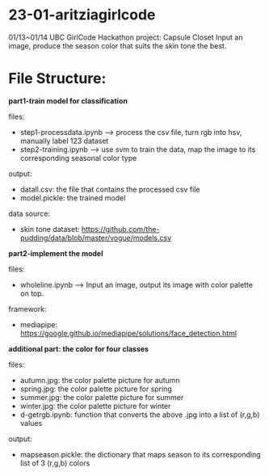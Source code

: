# 23-01-aritziagirlcode

01/13~01/14 UBC GirlCode Hackathon project: Capsule Closet
Input an image, produce the season color that suits the skin tone the best.

# File Structure:

**part1-train model for classification**

files: 
 - step1-processdata.ipynb
 --> process the csv file, turn rgb into hsv, manually label 123 dataset
 - step2-training.ipynb
 --> use svm to train the data, map the image to its corresponding seasonal color type 

output: 
 - datall.csv: the file that contains the processed csv file
 - model.pickle: the trained model

data source: 
 - skin tone dataset: https://github.com/the-pudding/data/blob/master/vogue/models.csv

**part2-implement the model**

files:
 - wholeline.ipynb
 --> Input an image, output its image with color palette on top.

framework:
 - mediapipe: https://google.github.io/mediapipe/solutions/face_detection.html

**additional part: the color for four classes**

files:
 - autumn.jpg: the color palette picture for autumn
 - spring.jpg: the color palette picture for spring
 - summer.jpg: the color palette picture for summer
 - winter.jpg: the color palette picture for winter
 - d-getrgb.ipynb: function that converts the above .jpg into a list of (r,g,b) values

output:
 - mapseason.pickle: the dictionary that maps season to its corresponding list of 3 (r,g,b) colors




